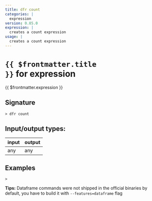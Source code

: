 ```yaml
---
title: dfr count
categories: |
  expression
version: 0.85.0
expression: |
  creates a count expression
usage: |
  creates a count expression
---
```

<!-- This file is automatically generated. Please edit the command in https://github.com/nushell/nushell instead. -->

# <code>{{ $frontmatter.title }}</code> for expression

<div class='command-title'>{{ $frontmatter.expression }}</div>

## Signature

```> dfr count ```


## Input/output types:

| input | output |
| ----- | ------ |
| any   | any    |

## Examples


```shell
>

```


**Tips:** Dataframe commands were not shipped in the official binaries by default, you have to build it with `--features=dataframe` flag